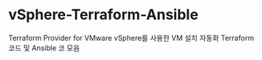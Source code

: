 # vSphere-Terraform-Ansible
Terraform Provider for VMware vSphere를 사용한 VM 설치 자동화 Terraform 코드 및 Ansible 코 모음
